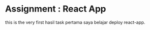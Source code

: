 # Assignment : React App

this is the very first hasil task pertama saya belajar deploy react-app. 
